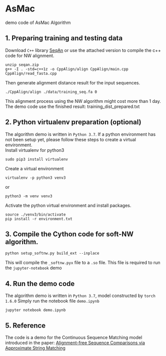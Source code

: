 # AsMac
demo code of AsMac Algorithm
## 1. Preparing training and testing data
Download `C++` library [SeqAn](https://github.com/seqan/seqan) or use the attached version to compile the c++ code for NW alignment.
```
unzip seqan.zip
g++ -I . -std=c++1z -o CppAlign/align CppAlign/main.cpp CppAlign/read_fasta.cpp
```

Then generate alignment distance result for the input sequences.
```
./CppAlign/align ./data/training_seq.fa 0
```
This alignment process using the NW algorithm might cost more than 1 day. The demo code use the finished result: training_dist_prepared.txt

## 2. Python virtualenv preparation (optional)
The algorithm demo is written in `Python 3.7`. If a python environment has not been setup yet, please follow these steps to create a virtual environment.<br />
Install virtualenv for python3
```
sudo pip3 install virtualenv
```
Create a virtual environment
```
virtualenv -p python3 venv3
```
or
```
python3 -m venv venv3
```

Activate the python virtual environment and install packages.
```
source ./venv3/bin/activate
pip install -r environment.txt
```


## 3. Compile the Cython code for soft-NW algorithm.
```
python setup_softnw.py build_ext --inplace
```
This will compile the `_softnw.pyx` file to a `.so` file. This file is required to run the `jupyter-notebook` demo


## 4. Run the demo code
The algorithm demo is written in `Python 3.7`, model constructed by `torch 1.6.0`
Simply run the notebook file `demo.ipynb`
```
jupyter notebook demo.ipynb
```



## 5. Reference
The code is a demo for the Continuous Sequence Matching model introduced in the paper:
[Alignment-free Sequence Comparisons via Approximate String Matching](https://www.biorxiv.org/content/10.1101/2020.05.24.113852v3)
